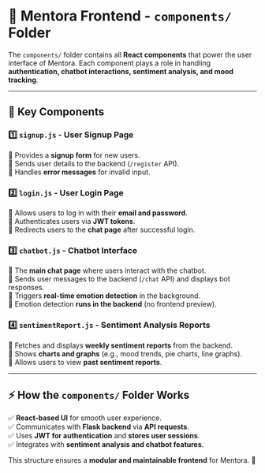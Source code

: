 # 📂 Mentora Frontend - `components/` Folder  

The `components/` folder contains all **React components** that power the user interface of Mentora. Each component plays a role in handling **authentication, chatbot interactions, sentiment analysis, and mood tracking**.  

---

## 📌 **Key Components**  

### **1️⃣ `signup.js` - User Signup Page**  
🔹 Provides a **signup form** for new users.  
🔹 Sends user details to the backend (`/register` API).  
🔹 Handles **error messages** for invalid input.  

### **2️⃣ `login.js` - User Login Page**  
🔹 Allows users to log in with their **email and password**.  
🔹 Authenticates users via **JWT tokens**.  
🔹 Redirects users to the **chat page** after successful login.  

### **3️⃣ `chatbot.js` - Chatbot Interface**  
🔹 The **main chat page** where users interact with the chatbot.  
🔹 Sends user messages to the backend (`/chat` API) and displays bot responses.  
🔹 Triggers **real-time emotion detection** in the background.  
🔹 Emotion detection **runs in the backend** (no frontend preview).  

### **4️⃣ `sentimentReport.js` - Sentiment Analysis Reports**  
🔹 Fetches and displays **weekly sentiment reports** from the backend.  
🔹 Shows **charts and graphs** (e.g., mood trends, pie charts, line graphs).  
🔹 Allows users to view **past sentiment reports**.  

---

## ⚡ **How the `components/` Folder Works**  
✅ **React-based UI** for smooth user experience.  
✅ Communicates with **Flask backend** via **API requests**.  
✅ Uses **JWT for authentication** and **stores user sessions**.  
✅ Integrates with **sentiment analysis and chatbot features**.  

This structure ensures a **modular and maintainable frontend** for Mentora. 🚀  

